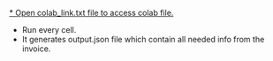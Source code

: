 [* Open colab_link.txt file to access colab file.](https://colab.research.google.com/drive/1tAkcCbGB3tVr5Y-BlTKNJzPS92OvVT_z#scrollTo=i5C-ruEIIb4U)
* Run every cell.
* It generates output.json file which contain all needed info from the invoice.
